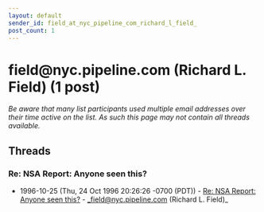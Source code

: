 ```yaml
---
layout: default
sender_id: field_at_nyc_pipeline_com_richard_l_field_
post_count: 1
---
```


# field<span>@</span>nyc.pipeline.com (Richard L. Field) (1 post)

_Be aware that many list participants used multiple email addresses over their time active on the list. As such this page may not contain all threads available._

## Threads

### Re: NSA Report: Anyone seen this?
+ 1996-10-25 (Thu, 24 Oct 1996 20:26:26 -0700 (PDT)) - [Re: NSA Report: Anyone seen this?](/archive/1996/10/9bd507ac8e9863f0a3c311b23cd248056d966177a41ea84189b0d8b3682a6384) - _field@nyc.pipeline.com (Richard L. Field)_

